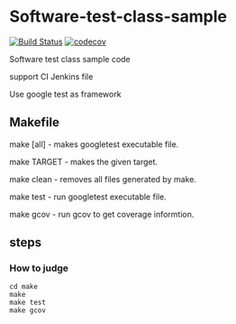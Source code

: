 # Software-test-class-sample
[![Build Status](https://travis-ci.org/lihungte96/software-test-class-sample.svg?branch=master)](https://travis-ci.org/lihungte96/software-test-class-sample)
[![codecov](https://codecov.io/gh/lihungte96/software-test-class-sample/branch/master/graph/badge.svg)](https://codecov.io/gh/lihungte96/software-test-class-sample)

Software test class sample code

support CI Jenkins file

Use google test as framework

## Makefile
make [all]  - makes googletest executable file.

make TARGET - makes the given target.

make clean  - removes all files generated by make.

make test   - run googletest executable file.

make gcov   - run gcov to get coverage informtion.

## steps
### How to judge
	cd make
	make
	make test
	make gcov

